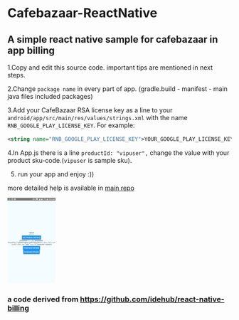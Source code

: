 # Cafebazaar-ReactNative

## A simple react native sample for cafebazaar in app billing



1.Copy and edit this source code. important tips are mentioned in next steps.

2.Change ```package name``` in every part of app. (gradle.build - manifest - main java files included packages)

3.Add your CafeBazaar RSA license key as a line to your `android/app/src/main/res/values/strings.xml` with the name `RNB_GOOGLE_PLAY_LICENSE_KEY`. For example:

```xml
<string name="RNB_GOOGLE_PLAY_LICENSE_KEY">YOUR_GOOGLE_PLAY_LICENSE_KEY_HERE</string>
```

4.In App.js there is a line ```productId: "vipuser",``` change the value with your product sku-code.(```vipuser``` is sample sku).

5. run your app and enjoy :))

more detailed help is available in <a href="https://github.com/idehub/react-native-billing">main repo</a>


<img src="https://raw.githubusercontent.com/The-LoneWolf/Cafebazaar-ReactNative/master/img/screen.png" width="108" height="192"  />


### a code derived from https://github.com/idehub/react-native-billing
